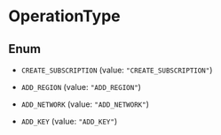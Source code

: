 

# OperationType

## Enum


* `CREATE_SUBSCRIPTION` (value: `"CREATE_SUBSCRIPTION"`)

* `ADD_REGION` (value: `"ADD_REGION"`)

* `ADD_NETWORK` (value: `"ADD_NETWORK"`)

* `ADD_KEY` (value: `"ADD_KEY"`)



